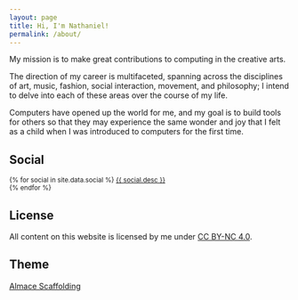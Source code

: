 ```yaml
---
layout: page
title: Hi, I'm Nathaniel!
permalink: /about/
---
```


My mission is to make great contributions to computing in the creative arts.

The direction of my career is multifaceted, spanning across the disciplines of
art, music, fashion, social interaction, movement, and philosophy; I intend to
delve into each of these areas over the course of my life.

Computers have opened up the world for me, and my goal is to build tools for
others so that they may experience the same wonder and joy that I felt as a
child when I was introduced to computers for the first time.

## Social

<p>
  <small>
  {% for social in site.data.social %}
    <a target="_blank" href="{{ social.url }}" title="{{ social.title }}">
      <i class="fa {{ social.icon }}" style="min-width: 1.8vw"></i>
      {{ social.desc }}
    </a><br>
  {% endfor %}
  </small>
</p>

## License

<p>
  All content on this website is licensed by me under
  <a target="_blank" href="http://creativecommons.org/licenses/by-nc/4.0/">CC BY-NC 4.0</a>.
</p>

## Theme

<p>
  <a target="_blank" href="http://sparanoid.com/lab/amsf/">Almace Scaffolding</a>
</p>
